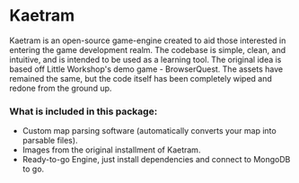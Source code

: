 # Kaetram

Kaetram is an open-source game-engine created to aid those interested in entering the game development realm. The codebase is simple, clean, and intuitive, and is intended to be used as a learning tool. The original idea is based off Little Workshop's demo game - BrowserQuest. The assets have remained the same, but the code itself has been completely wiped and redone from the ground up.


### What is included in this package:

- Custom map parsing software (automatically converts your map into parsable files).
- Images from the original installment of Kaetram.
- Ready-to-go Engine, just install dependencies and connect to MongoDB to go.
